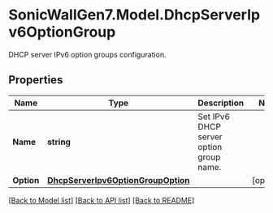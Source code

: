 # SonicWallGen7.Model.DhcpServerIpv6OptionGroup
DHCP server IPv6 option groups configuration.

## Properties

Name | Type | Description | Notes
------------ | ------------- | ------------- | -------------
**Name** | **string** | Set IPv6 DHCP server option group name. | 
**Option** | [**DhcpServerIpv6OptionGroupOption**](DhcpServerIpv6OptionGroupOption.md) |  | [optional] 

[[Back to Model list]](../README.md#documentation-for-models) [[Back to API list]](../README.md#documentation-for-api-endpoints) [[Back to README]](../README.md)

